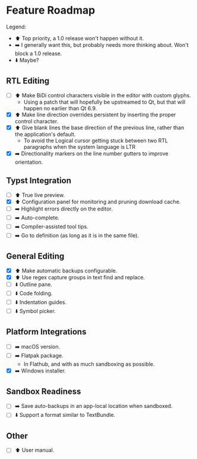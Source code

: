 # Feature Roadmap

Legend:

- :arrow_up: Top priority, a 1.0 release won't happen without it.
- :arrow_right: I generally want this, but probably needs more thinking about. Won't block a 1.0 release.
- :arrow_down: Maybe?

## RTL Editing

- [ ] :arrow_up: Make BiDi control characters visible in the editor with custom glyphs.
    - Using a patch that will hopefully be upstreamed to Qt, but that will happen no earlier than Qt 6.9.
- [X] :arrow_up: Make line direction overrides persistent by inserting the proper control character.
- [X] :arrow_up: Give blank lines the base direction of the previous line, rather than the application's default.
    - To avoid the Logical cursor getting stuck between two RTL paragraphs when the system language is LTR
- [X] :arrow_right: Directionality markers on the line number gutters to improve orientation.

## Typst Integration

- [ ] :arrow_up: True live preview.
- [X] :arrow_up: Configuration panel for monitoring and pruning download cache.
- [ ] :arrow_right: Highlight errors directly on the editor.
- [ ] :arrow_right: Auto-complete.
- [ ] :arrow_right: Compiler-assisted tool tips.
- [ ] :arrow_right: Go to definition (as long as it is in the same file).

## General Editing

- [X] :arrow_up: Make automatic backups configurable.
- [X] :arrow_up: Use regex capture groups in text find and replace.
- [ ] :arrow_down: Outline pane.
- [ ] :arrow_down: Code folding.
- [ ] :arrow_down: Indentation guides.
- [ ] :arrow_down: Symbol picker.

## Platform Integrations

- [ ] :arrow_right: macOS version.
- [ ] :arrow_right: Flatpak package.
    - In Flathub, and with as much sandboxing as possible.
- [X] :arrow_right: Windows installer.

## Sandbox Readiness

- [ ] :arrow_right: Save auto-backups in an app-local location when sandboxed.
- [ ] :arrow_down: Support a format similar to TextBundle.

## Other

- [ ] :arrow_up: User manual.
